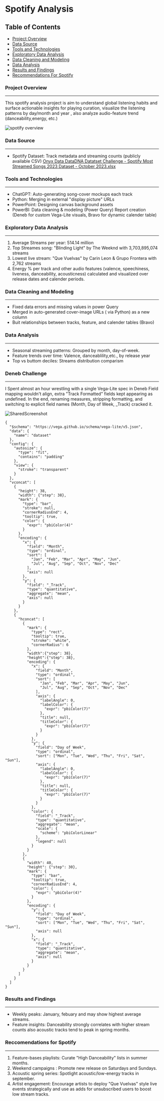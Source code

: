 # Spotify Analysis

## Table of Contents

- [Project Overview](#project-overview)
- [Data Source](#data-source)
- [Tools and Technologies](#tools-and-technologies)
- [Exploratory Data Analysis](#exploratory-data-analysis)
- [Data Cleaning and Modeling](#data-cleaning-and-modeling)
- [Data Analysis](#data-analysis)
- [Results and Findings](#results-and-findings)
- [Recommendations For Spotify](#reccomendations-for-spotify)


### Project Overview
---

This spotify analysis project is aim to understand global listening habits and surface actionable insights for playing curation, visualize the listening patterns by day/month and year , also analyze audio-feature trend (danceability,energy, etc.)

![spotify overview](https://github.com/user-attachments/assets/29a1a5ba-7054-42ff-87f3-8a99e9bd7ca9)


### Data Source
---

- Spotify Dataset: Track metadata and streaming counts (publicly available CSV) 
[Onyx Data DataDNA Datatset Challenge - Spotify Most Streamed Songs 2023 Dataset - October 2023.xlsx](https://github.com/user-attachments/files/21170561/Onyx.Data.DataDNA.Datatset.Challenge.-.Spotify.Most.Streamed.Songs.2023.Dataset.-.October.2023.xlsx)

### Tools and Technologies
---

- ChatGPT: Auto-generating song-cover mockups each track
- Python: Merging in external "display picture" URLs
- PowerPoint: Designing canvas background assets
- PowerBI: Data cleaning & modeling (Power Query)
           Report creation (Deneb for custom Vega-Lite visuals, Bravo for dynamic calender table)

### Exploratory Data Analysis
---

1. Average Streams per year: 514.14 million
2. Top Streames song: "Blinding Light" by The Weeknd with 3,703,895,074 streams
3. Lowest live stream: "Que Vuelvas" by Carin Leon & Grupo Frontera with 2,762 streams
4. Energy % per track and other audio features (valence, speechiness, liveness, danceability, acousticness) calculated and visualized over release dates and calender periods.

### Data Cleaning and Modeling
---

- Fixed data errors and missing values in power Query 
- Merged in auto-generated cover-image URLs ( via Python) as a new column
- Buit relationships between tracks, feature, and calender tables (Bravo)

### Data Analysis
---

- Seasonal streaming patterns: Grouped by month, day-of-week.
- Feature trends over time: Valence, danceablility,etc., by release year
- Top vs buttom deciles: Streams distribution comparism

### Deneb Challenge
---

  I Spent almost an hour wrestling with a single Vega-Lite spec in Deneb Field mapping wouldn't align, extra "Track Formatted" fields kept appearing as undefined. In the end, renaming measures, stripping formatting, and switching to explicit field names (Month, Day of Week, _Track) cracked it.

![SharedScreenshot](https://github.com/user-attachments/assets/f7ed8e0e-cd84-4845-b1d9-4c15b90f1846)


```Deneb Final Code
{
  "$schema": "https://vega.github.io/schema/vega-lite/v5.json",
  "data": {
    "name": "dataset"
  },
  "config": {
    "autosize": {
      "type": "fit",
      "contains": "padding"
    },
    "view": {
      "stroke": "transparent"
    }
  },
  "vconcat": [
    {
      "height": 38,
      "width": {"step": 38},
      "mark": {
        "type": "bar",
        "stroke": null,
        "cornerRadiusEnd": 4,
        "tooltip": true,
        "color": {
          "expr": "pbiColor(4)"
        }
      },
      "encoding": {
        "x": {
          "field": "Month",
          "type": "ordinal",
          "sort": [
            "Jan", "Feb", "Mar", "Apr", "May", "Jun",
            "Jul", "Aug", "Sep", "Oct", "Nov", "Dec"
          ],
          "axis": null
        },
        "y": {
          "field": "_Track",
          "type": "quantitative",
          "aggregate": "mean",
          "axis": null
        }
      }
    },
    {
      "hconcat": [
        {
          "mark": {
            "type": "rect",
            "tooltip": true,
            "stroke": "white",
            "cornerRadius": 6
          },
          "width":{"step": 38},
          "height":{"step": 38},
          "encoding": {
            "x": {
              "field": "Month",
              "type": "ordinal",
              "sort": [
                "Jan", "Feb", "Mar", "Apr", "May", "Jun",
                "Jul", "Aug", "Sep", "Oct", "Nov", "Dec"
              ],
              "axis": {
                "labelAngle": 0,
                "labelColor": {
                  "expr": "pbiColor(7)"
                },
                "title": null,
                "titleColor": {
                  "expr": "pbiColor(7)"
                }
              }
            },
            "y": {
              "field": "Day of Week",
              "type": "ordinal",
              "sort": ["Mon", "Tue", "Wed", "Thu", "Fri", "Sat", "Sun"],
              "axis": {
                "labelAngle": 0,
                "labelColor": {
                  "expr": "pbiColor(7)"
                },
                "title": null,
                "titleColor": {
                  "expr": "pbiColor(7)"
                }
              }
            },
            "color": {
              "field": "_Track",
              "type": "quantitative",
              "aggregate": "mean",
              "scale": {
                "scheme": "pbiColorLinear"
              },
              "legend": null
            }
          }
        },
        {
          "width": 40,
          "height": {"step": 30},
          "mark": {
            "type": "bar",
            "tooltip": true,
            "cornerRadiusEnd": 4,
            "color": {
              "expr": "pbiColor(4)"
            }
          },
          "encoding": {
            "y": {
              "field": "Day of Week",
              "type": "ordinal",
              "sort": ["Mon", "Tue", "Wed", "Thu", "Fri", "Sat", "Sun"],
              "axis": null
            },
            "x": {
              "field": "_Track",
              "type": "quantitative",
              "aggregate": "mean",
              "axis": null
            }
          }
        }
      ]
    }
  ]
}
```

### Results and Findings
---

  - Weekly peaks: January, febuary and may show highest average streams.
  - Feature insights: Danceability strongly correlates with higher stream counts also acoustic tracks tend to peak in spring months.
 
### Reccomendations for Spotify
---

1. Feature-bases playlists: Curate "High Danceability" lists in summer months.
2. Weekend campaigns : Promote new release on Saturdays and Sundays.
3. Acoustic spring series: Spotlight acoustic/low-energy tracks in september.
4. Artist engagement: Encourage artists to deploy "Que Vuelvas" style live events strategically and use as adds for unsubscribed users to boost low stream tracks.
